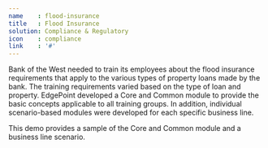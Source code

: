 ```yaml
---
name    : flood-insurance
title   : Flood Insurance
solution: Compliance & Regulatory
icon    : compliance
link    : '#'
---
```

Bank of the West needed to train its employees about the flood insurance requirements that apply to the various types of property loans made by the bank. The training requirements varied based on the type of loan and property. EdgePoint developed a Core and Common module to provide the basic concepts applicable to all training groups. In addition, individual scenario-based modules were developed for each specific business line.

This demo provides a sample of the Core and Common module and a business line scenario.
